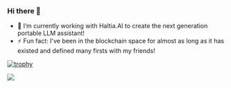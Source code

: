 ### Hi there 👋

- 🔭 I’m currently working with Haltia.AI to create the next generation portable LLM assistant!
- ⚡ Fun fact: I've been in the blockchain space for almost as long as it has existed and defined many firsts with my friends!

[![trophy](https://github-profile-trophy.vercel.app/?username=joshuajbouw&theme=nord
)](https://github.com/ryo-ma/github-profile-trophy)

![](https://hit.yhype.me/github/profile?user_id=9986166)
